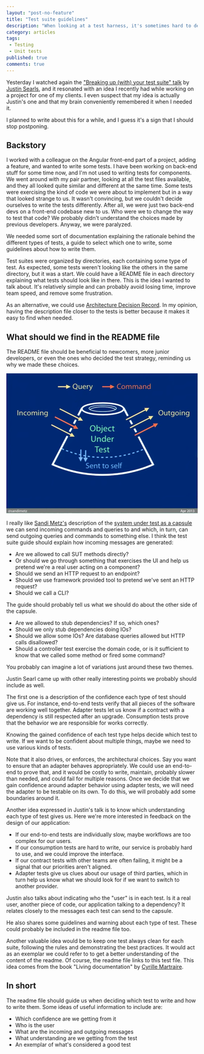 ```yaml
---
layout: "post-no-feature"
title: "Test suite guidelines"
description: "When looking at a test harness, it's sometimes hard to decide which type of test to write, what it should cover, how we should write it. I believe we would stop losing time and remove frustration by adding guidelines for our test suites."
category: articles
tags:
 - Testing
 - Unit tests
published: true
comments: true
---
```

Yesterday I watched again the ["Breaking up (with) your test suite" talk](https://burritalks.io/talks/justin-searls-breaking-up-with-your-test-suite/?utm_medium=referral&utm_source=selrahcd.com&utm_campaign=choripam_test_suite_guideline_article) by [Justin Searls](https://twitter.com/searls), and it resonated with an idea I recently had while working on a project for one of my clients. I even suspect that my idea is actually Justin's one and that my brain conveniently remembered it when I needed it.

I planned to write about this for a while, and I guess it's a sign that I should stop postponing.

## Backstory

I worked with a colleague on the Angular front-end part of a project, adding a feature, and wanted to write some tests. I have been working on back-end stuff for some time now, and I'm not used to writing tests for components. We went around with my pair partner, looking at all the test files available, and they all looked quite similar and different at the same time. Some tests were exercising the kind of code we were about to implement but in a way that looked strange to us. It wasn't convincing, but we couldn't decide ourselves to write the tests differently. After all, we were just two back-end devs on a front-end codebase new to us. Who were we to change the way to test that code? We probably didn't understand the choices made by previous developers. Anyway, we were paralyzed.

We needed some sort of documentation explaining the rationale behind the different types of tests, a guide to select which one to write, some guidelines about how to write them.

Test suites were organized by directories, each containing some type of test. As expected, some tests weren't looking like the others in the same directory, but it was a start. We could have a README file in each directory explaining what tests should look like in there. This is the idea I wanted to talk about. It's relatively simple and can probably avoid losing time, improve team speed, and remove some frustration.

As an alternative, we could use [Architecture Decision Record](https://github.com/joelparkerhenderson/architecture-decision-record). In my opinion, having the description file closer to the tests is better because it makes it easy to find when needed.

## What should we find in the README file

The README file should be beneficial to newcomers, more junior developers, or even the ones who decided the test strategy, reminding us why we made these choices.

![Sandi Metz's SUT as a capsule](/images/2022-03-09-test-suite-guidelines/capsule.png)

I really like [Sandi Metz's](https://twitter.com/sandimetz) description of the [system under test as a capsule](https://burritalks.io/talks/sandi-metz-the-magic-tricks-of-testing/?utm_medium=referral&utm_source=selrahcd.comm&utm_campaign=choripam_test_suite_guideline_article) we can send incoming commands and queries to and which, in turn, can send outgoing queries and commands to something else. I think the test suite guide should explain how incoming messages are generated:
* Are we allowed to call SUT methods directly?
* Or should we go through something that exercises the UI and help us pretend we're a real user acting on a component?
* Should we send an HTTP request to an endpoint?
* Should we use framework provided tool to pretend we've sent an HTTP request?
* Should we call a CLI?

The guide should probably tell us what we should do about the other side of the capsule. 
* Are we allowed to stub dependencies? If so, which ones?
* Should we only stub dependencies doing IOs?
* Should we allow some IOs? Are database queries allowed but HTTP calls disallowed?
* Should a controller test exercise the domain code, or is it sufficient to know that we called some method or fired some command?

You probably can imagine a lot of variations just around these two themes.

Justin Searl came up with other really interesting points we probably should include as well.

The first one is a description of the confidence each type of test should give us. For instance, end-to-end tests verify that all pieces of the software are working well together. Adapter tests let us know if a contract with a dependency is still respected after an upgrade. Consumption tests prove that the behavior we are responsible for works correctly.

Knowing the gained confidence of each test type helps decide which test to write. If we want to be confident about multiple things, maybe we need to use various kinds of tests.

Note that it also drives, or enforces, the architectural choices. Say you want to ensure that an adapter behaves appropriately. We could use an end-to-end to prove that, and it would be costly to write, maintain, probably slower than needed, and could fail for multiple reasons. Once we decide that we gain confidence around adapter behavior using adapter tests, we will need the adapter to be testable on its own. To do this, we will probably add some boundaries around it.

Another idea expressed in Justin's talk is to know which understanding each type of test gives us. Here we're more interested in feedback on the design of our application:
* If our end-to-end tests are individually slow, maybe workflows are too complex for our users. 
* If our consumption tests are hard to write, our service is probably hard to use, and we could improve the interface.
* If our contract tests with other teams are often failing, it might be a signal that our priorities aren't aligned.
* Adapter tests give us clues about our usage of third parties, which in turn help us know what we should look for if we want to switch to another provider.

Justin also talks about indicating who the "user" is in each test. Is it a real user, another piece of code, our application talking to a dependency?
It relates closely to the messages each test can send to the capsule.

He also shares some guidelines and warning about each type of test. These could probably be included in the readme file too.

Another valuable idea would be to keep one test always clean for each suite, following the rules and demonstrating the best practices. It would act as an exemplar we could refer to to get a better understanding of the content of the readme. Of course, the readme file links to this test file. This idea comes from the book "Living documentation" by [Cyrille Martraire](https://twitter.com/cyriux/).


## In short

The readme file should guide us when deciding which test to write and how to write them.
Some ideas of useful information to include are:
* Which confidence are we getting from it
* Who is the user
* What are the incoming and outgoing messages
* What understanding are we getting from the test
* An exemplar of what's considered a good test
